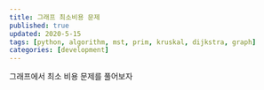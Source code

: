 ```yaml
---
title: 그래프 최소비용 문제
published: true
updated: 2020-5-15
tags: [python, algorithm, mst, prim, kruskal, dijkstra, graph]
categories: [development]
---
```


그래프에서 최소 비용 문제를 풀어보자





